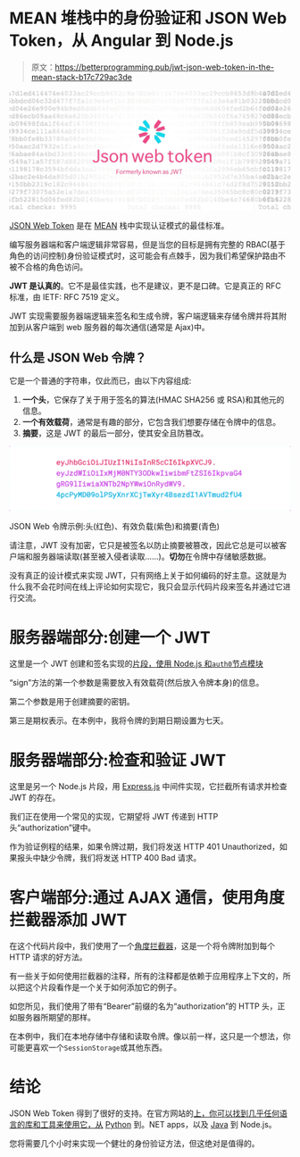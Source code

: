 # MEAN 堆栈中的身份验证和 JSON Web Token，从 Angular 到 Node.js

> 原文：<https://betterprogramming.pub/jwt-json-web-token-in-the-mean-stack-b17c729ac3de>

![](img/99dbc35cf81e7714ea19173072f7a874.png)

[JSON Web Token](https://jwt.io/) 是在 [MEAN](http://meanjs.org/) 栈中实现认证模式的最佳标准。

编写服务器端和客户端逻辑非常容易，但是当您的目标是拥有完整的 RBAC(基于角色的访问控制)身份验证模式时，这可能会有点棘手，因为我们希望保护路由不被不合格的角色访问。

**JWT 是认真的**。它不是最佳实践，也不是建议，更不是口碑。它是真正的 RFC 标准，由 IETF: RFC 7519 定义。

JWT 实现需要服务器端逻辑来签名和生成令牌，客户端逻辑来存储令牌并将其附加到从客户端到 web 服务器的每次通信(通常是 Ajax)中。

## 什么是 JSON Web 令牌？

它是一个普通的字符串，仅此而已，由以下内容组成:

1.  **一个头**，它保存了关于用于签名的算法(HMAC SHA256 或 RSA)和其他元的信息。
2.  **一个有效载荷**，通常是有趣的部分，它包含我们想要存储在令牌中的信息。
3.  **摘要**，这是 JWT 的最后一部分，使其安全且防篡改。

![](img/2d42900f4c0c842c3fa321d5f261754a.png)

JSON Web 令牌示例:头(红色)、有效负载(紫色)和摘要(青色)

请注意，JWT 没有加密，它只是被签名以防止摘要被篡改，因此它总是可以被客户端和服务器端读取(甚至被入侵者读取……)。**切勿**在令牌中存储敏感数据。

没有真正的设计模式来实现 JWT，只有网络上关于如何编码的好主意。这就是为什么我不会花时间在线上评论如何实现它，我只会显示代码片段来签名并通过它进行交流。

# 服务器端部分:创建一个 JWT

这里是一个 JWT 创建和签名实现的[片段，使用 Node.js 和`auth0`节点模块](https://github.com/auth0/node-jsonwebtoken)

“sign”方法的第一个参数是需要放入有效载荷(然后放入令牌本身)的信息。

第二个参数是用于创建摘要的密钥。

第三是期权表示。在本例中，我将令牌的到期日期设置为七天。

# 服务器端部分:检查和验证 JWT

这里是另一个 Node.js 片段，用 [Express.js](https://expressjs.com/) 中间件实现，它拦截所有请求并检查 JWT 的存在。

我们正在使用一个常见的实现，它期望将 JWT 传递到 HTTP 头“authorization”键中。

作为验证例程的结果，如果令牌过期，我们将发送 HTTP 401 Unauthorized，如果报头中缺少令牌，我们将发送 HTTP 400 Bad 请求。

# 客户端部分:通过 AJAX 通信，使用角度拦截器添加 JWT

在这个代码片段中，我们使用了一个[角度拦截器](https://angular.io/api/common/http/HttpInterceptor)，这是一个将令牌附加到每个 HTTP 请求的好方法。

有一些关于如何使用拦截器的注释，所有的注释都是依赖于应用程序上下文的，所以把这个片段看作是一个关于如何添加它的例子。

如您所见，我们使用了带有“Bearer”前缀的名为“authorization”的 HTTP 头，正如服务器所期望的那样。

在本例中，我们在本地存储中存储和读取令牌。像以前一样，这只是一个想法，你可能更喜欢一个`SessionStorage`或其他东西。

# 结论

JSON Web Token 得到了很好的支持。在官方网站的[上，你可以找到几乎任何语言的库和工具来使用它，从](https://jwt.io) [Python](https://www.python.org/) 到。NET apps，以及 [Java](https://www.java.com/) 到 Node.js。

您将需要几个小时来实现一个健壮的身份验证方法，但这绝对是值得的。